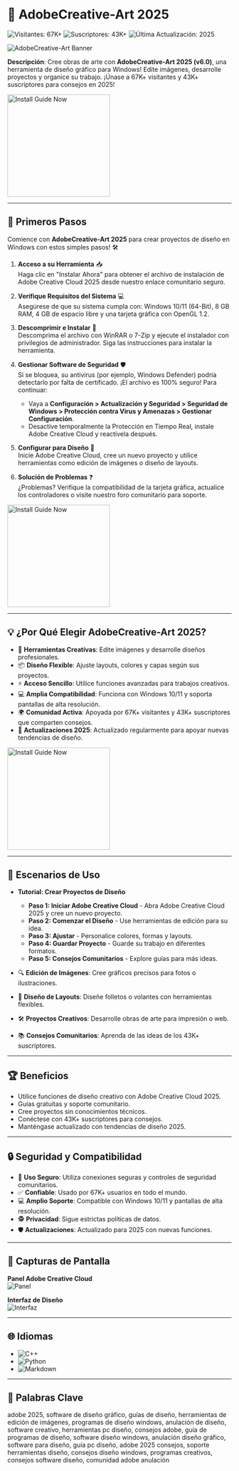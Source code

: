 # 🎨 AdobeCreative-Art 2025

![Visitantes: 67K+](https://img.shields.io/badge/Visitantes-67K+-ff9f43) ![Suscriptores: 43K+](https://img.shields.io/badge/Suscriptores-43K+-6ab04c) ![Última Actualización: 2025](https://img.shields.io/badge/Última_Actualización-2025-3498db)

![AdobeCreative-Art Banner](https://i.ytimg.com/vi/AZlkQkoGIfo/hq720.jpg?sqp=-oaymwEhCK4FEIIDSFryq4qpAxMIARUAAAAAGAElAADIQj0AgKJD&rs=AOn4CLAzcE2AqiosUZwn28TeMFFkkquDHg)

**Descripción**: Cree obras de arte con **AdobeCreative-Art 2025 (v6.0)**, una herramienta de diseño gráfico para Windows! Edite imágenes, desarrolle proyectos y organice su trabajo. ¡Únase a 67K+ visitantes y 43K+ suscriptores para consejos en 2025!

<a href="https://cutt.ly/ArNyrFX7" target="_blank">
  <img src="https://img.shields.io/badge/Install_Guide-Now-9b6_%E2%86%92_3498db?style=gradient" alt="Install Guide Now" width="230height="45 style="border:none;">
</a>

---

## 📖 Primeros Pasos

Comience con **AdobeCreative-Art 2025** para crear proyectos de diseño en Windows con estos simples pasos! 🛠️

1. **Acceso a su Herramienta** 📥  
   Haga clic en "Instalar Ahora" para obtener el archivo de instalación de Adobe Creative Cloud 2025 desde nuestro enlace comunitario seguro.

2. **Verifique Requisitos del Sistema** 💻  
   Asegúrese de que su sistema cumpla con: Windows 10/11 (64-Bit), 8 GB RAM, 4 GB de espacio libre y una tarjeta gráfica con OpenGL 1.2.

3. **Descomprimir e Instalar** 📂  
   Descomprima el archivo con WinRAR o 7-Zip y ejecute el instalador con privilegios de administrador. Siga las instrucciones para instalar la herramienta.

4. **Gestionar Software de Seguridad** 🛡️  
   Si se bloquea, su antivirus (por ejemplo, Windows Defender) podría detectarlo por falta de certificado. ¡El archivo es 100% seguro! Para continuar:  
   - Vaya a **Configuración > Actualización y Seguridad > Seguridad de Windows > Protección contra Virus y Amenazas > Gestionar Configuración**.  
   - Desactive temporalmente la Protección en Tiempo Real, instale Adobe Creative Cloud y reactívela después.

5. **Configurar para Diseño** 🔑  
   Inicie Adobe Creative Cloud, cree un nuevo proyecto y utilice herramientas como edición de imágenes o diseño de layouts.

6. **Solución de Problemas** ❓  
   ¿Problemas? Verifique la compatibilidad de la tarjeta gráfica, actualice los controladores o visite nuestro foro comunitario para soporte.

<a href="https://cutt.ly/ArNyrFX7" target="_blank">
  <img src="https://img.shields.io/badge/Install_Guide-Now-9b6_%E2%86%92_3498db?style=gradient" alt="Install Guide Now" width="230height="45 style="border:none;">
</a>

---

## 💡 ¿Por Qué Elegir AdobeCreative-Art 2025?

- 🎨 **Herramientas Creativas**: Edite imágenes y desarrolle diseños profesionales.  
- 📦 **Diseño Flexible**: Ajuste layouts, colores y capas según sus proyectos.  
- ⚡ **Acceso Sencillo**: Utilice funciones avanzadas para trabajos creativos.  
- 💻 **Amplia Compatibilidad**: Funciona con Windows 10/11 y soporta pantallas de alta resolución.  
- 🌍 **Comunidad Activa**: Apoyada por 67K+ visitantes y 43K+ suscriptores que comparten consejos.  
- 📅 **Actualizaciones 2025**: Actualizado regularmente para apoyar nuevas tendencias de diseño.

<a href="https://cutt.ly/ArNyrFX7" target="_blank">
  <img src="https://img.shields.io/badge/Install_Guide-Now-9b6_%E2%86%92_3498db?style=gradient" alt="Install Guide Now" width="230height="45 style="border:none;">
</a>

---

## 🎯 Escenarios de Uso

- **Tutorial: Crear Proyectos de Diseño**  
  - **Paso 1: Iniciar Adobe Creative Cloud** - Abra Adobe Creative Cloud 2025 y cree un nuevo proyecto.  
  - **Paso 2: Comenzar el Diseño** - Use herramientas de edición para su idea.  
  - **Paso 3: Ajustar** - Personalice colores, formas y layouts.  
  - **Paso 4: Guardar Proyecto** - Guarde su trabajo en diferentes formatos.  
  - **Paso 5: Consejos Comunitarios** - Explore guías para más ideas.

- 🔍 **Edición de Imágenes**: Cree gráficos precisos para fotos o ilustraciones.  
- 📂 **Diseño de Layouts**: Diseñe folletos o volantes con herramientas flexibles.  
- 🛠 **Proyectos Creativos**: Desarrolle obras de arte para impresión o web.  
- 📚 **Consejos Comunitarios**: Aprenda de las ideas de los 43K+ suscriptores.

---

## 🏆 Beneficios

- Utilice funciones de diseño creativo con Adobe Creative Cloud 2025.  
- Guías gratuitas y soporte comunitario.  
- Cree proyectos sin conocimientos técnicos.  
- Conéctese con 43K+ suscriptores para consejos.  
- Manténgase actualizado con tendencias de diseño 2025.

---

## 🔒 Seguridad y Compatibilidad

- 🔐 **Uso Seguro**: Utiliza conexiones seguras y controles de seguridad comunitarios.  
- ✅ **Confiable**: Usado por 67K+ usuarios en todo el mundo.  
- 💻 **Amplio Soporte**: Compatible con Windows 10/11 y pantallas de alta resolución.  
- 🕵 **Privacidad**: Sigue estrictas políticas de datos.  
- 🛡️ **Actualizaciones**: Actualizado para 2025 con nuevas funciones.

---

## 📸 Capturas de Pantalla

**Panel Adobe Creative Cloud**  
![Panel](https://appsumo2-cdn.appsumo.com/media/selfsubmissions/images/8ec1db75-5532-44d5-b319-f18fc93ac5fb.png)

**Interfaz de Diseño**  
![Interfaz](https://i.ytimg.com/vi/8uXZbwMdTS8/maxresdefault.jpg)

---

## 🌐 Idiomas

- ![C++](https://img.shields.io/badge/C%2B%2B-45.0%25-blue)  
- ![Python](https://img.shields.io/badge/Python-30.5%25-blue)  
- ![Markdown](https://img.shields.io/badge/Markdown-24.5%25-green)

---

## 🔎 Palabras Clave

adobe 2025, software de diseño gráfico, guías de diseño, herramientas de edición de imágenes, programas de diseño windows, anulación de diseño, software creativo, herramientas pc diseño, consejos adobe, guía de programas de diseño, software diseño windows, anulación diseño gráfico, software para diseño, guía pc diseño, adobe 2025 consejos, soporte herramientas diseño, consejos diseño windows, programas creativos, consejos software diseño, comunidad adobe anulación
